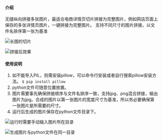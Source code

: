 
#### 介绍
无缝纵向拼接多张图片，最适合电商详情页切片拼接为完整图片，例如网店页面上保存的多张详情页图片，一键拼接为完整图片。
支持不同尺寸的图片拼接，以文件名排序第一张为基准

![](https://images.gitee.com/uploads/images/2021/0531/140629_d87ad00f_7977066.jpeg "长图的切片")

![](https://images.gitee.com/uploads/images/2021/0531/140718_f69b83ab_7977066.jpeg "拼接后效果")

#### 使用说明

1.  如不能导入PIL，则需安装pillow，可以命令行安装或者自行搜索pillow安装方法。
``` $ pip install pillow ```
2.  python文件可随意位置放置。
3.  图片需要事先确保拼接顺序与文件名排序一致，支持jpg、png混合拼接，输出图片为jpg。合成的图片以第一张图片的宽度尺寸为基准，所以务必要确保第一张图片是所需要的尺寸。
4.  运行后生成的图片保存在python文件目录下。

![](https://images.gitee.com/uploads/images/2021/0531/140742_132c0ba7_7977066.jpeg "运行时需要手动输入图片所在目录")

![](https://images.gitee.com/uploads/images/2021/0531/140816_05536e4a_7977066.jpeg "生成图片与python文件在同一目录")
